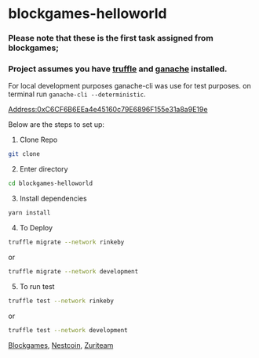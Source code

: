 # blockgames-helloworld
### Please note that these is the first task assigned from blockgames;
### Project assumes you have [truffle](https://trufflesuite.com/truffle/) and [ganache](https://trufflesuite.com/ganache/) installed.
For local development purposes ganache-cli was use for test purposes. on terminal run ```ganache-cli --deterministic```.

[Address:0xC6CF6B6EEa4e45160c79E6896F155e31a8a9E19e](https://rinkeby.etherscan.io/address/0xC6CF6B6EEa4e45160c79E6896F155e31a8a9E19e#code)

Below are the steps to set up:

 1. Clone Repo
 ```bash
 git clone 
 ```
 2. Enter directory
 ```bash
 cd blockgames-helloworld
 ```
 3. Install dependencies
 ```bash
 yarn install
 ```
 
 4. To Deploy 
 ```bash
 truffle migrate --network rinkeby
 ```
 or
 ```bash
 truffle migrate --network development
 ```
 
 
 5. To run test 
 ```bash
 truffle test --network rinkeby
 ```
 or
 ```bash
 truffle test --network development
 ```
 
[Blockgames](https://blockgames.gg/), [Nestcoin](https://nestcoin.com/), [Zuriteam](https://zuri.team/)
